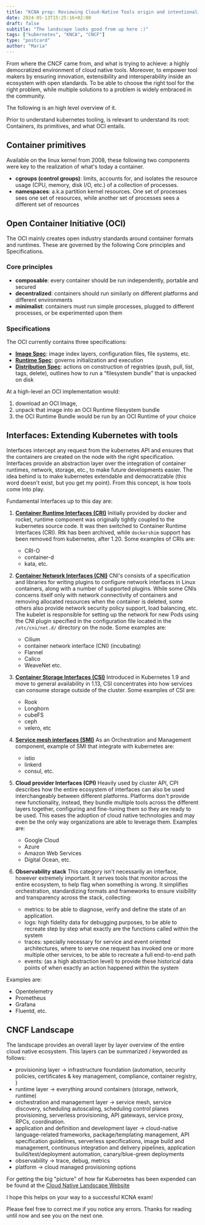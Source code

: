 ```yaml
---
title: "KCNA prep: Reviewing Cloud-Native Tools origin and intentionality"
date: 2024-05-13T15:25:16+02:00
draft: false
subtitle: "The landscape looks good from up here :)"
tags: ["kubernetes", "KNCA", "CNCF"]
type: "postcard"
author: "Maria"
---
```


From where the CNCF came from, and what is trying to achieve: a highly democratized environment of cloud native tools. Moreover, to empower tool makers by ensuring innovation, extensibility and interoperability inside an ecosystem with open standards.
To be able to choose the right tool for the right problem, while multiple solutions to a problem is widely embraced in the community. 

The following is an high level overview of it.

<!--more-->

Prior to understand kubernetes tooling, is relevant to understand its root: Containers, its primitives, and what OCI entails. 

## Container primitives

Available on the linux kernel from 2008, these following two components were key to the realization of what's today a container.
- **cgroups (control groups)**: limits, accounts for, and isolates the resource usage (CPU, memory, disk I/O, etc.) of a collection of processes.
- **namespaces**: a.k.a partition kernel resources.  One set of processes sees one set of resources, while another set of processes sees a different set of resources

## Open Container Initiative (OCI)

The OCI mainly creates open industry standards around container formats and runtimes.
These are governed by the following Core principles and Specifications.

### Core principles
- **composable**: every container should be run independently, portable and secured
- **decentralized**: containers should run similarly on different platforms and different environments
- **minimalist**: containers must run simple processes, plugged to different processes, or be experimented upon them

### Specifications
The OCI currently contains three specifications: 
- **[Image Spec](https://github.com/opencontainers/image-spec)**: image index layers, configuration files, file systems, etc.
- **[Runtime Spec](https://github.com/opencontainers/runtime-spec)**: governs initialization and execution
- **[Distribution Spec](https://github.com/opencontainers/distribution-spec)**: actions on construction of registries (push, pull, list, tags, delete), outlines how to run a “filesystem bundle” that is unpacked on disk

At a high-level an OCI implementation would:
1. download an OCI Image,
2. unpack that image into an OCI Runtime filesystem bundle
3. the OCI Runtime Bundle would be run by an OCI Runtime of your choice

## Interfaces: Extending Kubernetes with tools

Interfaces intercept any request from the kubernetes API and ensures that the containers are created on the node with the right specification.
Interfaces provide an abstraction layer over the integration of container runtimes, network, storage, etc., to make future developments easier.
The idea behind is to make kubernetes extendable and democratizable (this word doesn't exist, but you get my point).
From this concept, is how tools come into play.

Fundamental Interfaces up to this day are:

1. **[Container Runtime Interfaces (CRI)](https://github.com/kubernetes/cri-api)**
Initially provided by docker and rocket, runtime component was originally tightly coupled to the kubernetes source code. It was then switched to Container Runtime Interfaces (CRI). Rtk has been archived, while `dockershim` support has been removed from kubernetes, after 1.20. Some examples of CRIs are:
   - CRI-O
   - container-d
   - kata, etc.

2. **[Container Network Interfaces (CNI)](https://github.com/containernetworking/cni)**
CNI's consists of a specification and libraries for writing plugins to configure network interfaces in Linux containers, along with a number of supported plugins. While some CNIs concerns itself only with network connectivity of containers and removing allocated resources when the container is deleted, some others also provide network security policy support, load balancing, etc.
The kubelet is responsible for setting up the network for new Pods using the CNI plugin specified in the configuration file located in the `/etc/cni/net.d/` directory on the node. Some examples are:
   - Cilium
   - container network interface (CNI) (incubating)
   - Flannel
   - Calico
   - WeaveNet etc.

3. **[Container Storage Interfaces (CSI)](https://github.com/container-storage-interface/spec)**
Introduced in Kubernetes 1.9 and move to general availability in 1.13, CSI concentrates into how services can consume storage outside of the cluster. Some examples of CSI are:
   - Rook
   - Longhorn
   - cubeFS
   - ceph
   - velero, etc

4. **[Service mesh interfaces (SMI)](https://smi-spec.io/)**
As an Orchestration and Management component, example of SMI that integrate with kubernetes are:
   - istio
   - linkerd
   - consul, etc.

5. **Cloud provider Interfaces (CPI)**
Heavily used by cluster API, CPI describes how the entire ecosystem of interfaces can also be used interchangeably between different platforms.
Platforms don't provide new functionality, instead, they bundle multiple tools across the different layers together, configuring and fine-tuning them so they are ready to be used. This eases the adoption of cloud native technologies and may even be the only way organizations are able to leverage them. Examples are:
   - Google Cloud
   - Azure
   - Amazon Web Services
   - Digital Ocean, etc.

6. **Observability stack**
This category isn't necessarily an interface, however extremely important.
It serves tools that monitor across the entire ecosystem, to help flag when something is wrong.
It simplifies orchestration, standardizing formats and frameworks to ensure visibility and transparency across the stack, collecting:
   - metrics: to be able to diagnose, verify and define the state of an application.
   - logs: high fidelity data for debugging purposes, to be able to recreate step by step what exactly are the functions called within the system
   - traces: specially necessary for service and event oriented architectures, where to serve one request has invoked one or more multiple other services, to be able to recreate a full end-to-end path
   - events: (as a high abstraction level) to provide these historical data points of when exactly an action happened within the system

Examples are:
- Opentelemetry
- Prometheus
- Grafana
- Fluentd, etc.

## CNCF Landscape

The landscape provides an overall layer by layer overview of the entire cloud native ecosystem.
This layers can be summarized / keyworded as follows:
- provisioning layer -> infrastructure foundation (automation, security policies, certificates & key management, compliance, container registry, )
- runtime layer -> everything around containers (storage, network, runtime)
- orchestration and management layer -> service mesh, service discovery, scheduling autoscaling, scheduling control planes provisioning, serverless provisioning, API gateways, service proxy, RPCs, coordination. 
- application and definition and development layer -> cloud-native language-related frameworks, package/templating management, API specification guidelines, serverless specifications, image build and management, continuous integration and delivery pipelines, application build/test/deployment automation, canary/blue-green deployments
- observability -> trace, debug, metrics
- platform -> cloud managed provisioning options

For getting the big "picture" of how far Kubernetes has been expended can be found at the [Cloud Native Landscape Website](https://landscape.cncf.io)

I hope this helps on your way to a successful KCNA exam!

Please feel free to correct me if you notice any errors. 
Thanks for reading until now and see you on the next one.